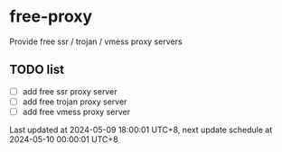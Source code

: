 
# free-proxy
Provide free ssr / trojan / vmess proxy servers


## TODO list
- [ ] add free ssr proxy server
- [ ] add free trojan proxy server
- [ ] add free vmess proxy server

Last updated at 2024-05-09 18:00:01 UTC+8, next update schedule at 2024-05-10 00:00:01 UTC+8

